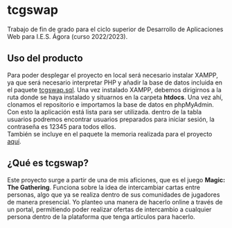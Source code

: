 # tcgswap
Trabajo de fin de grado para el ciclo superior de Desarrollo de Aplicaciones Web para I.E.S. Ágora (curso 2022/2023).

## Uso del producto
Para poder desplegar el proyecto en local será necesario instalar XAMPP, ya que será necesario 
interpretar PHP y añadir la base de datos incluida en el paquete [tcgswap.sql](https://github.com/daesbudev/tcgswap/blob/main/tcgswap.sql).
Una vez instalado XAMPP, debemos dirigirnos a la ruta donde se haya instalado y situarnos 
en la carpeta **htdocs**. Una vez ahí, clonamos el repositorio e importamos la base de datos
en phpMyAdmin. <br>
Con esto la aplicación está lista para ser utilizada. dentro de la tabla usuarios podremos
encontrar usuarios preparados para iniciar sesión, la contraseña es 12345 para todos ellos. <br>
También se incluye en el paquete la memoria realizada para el proyecto [aquí](https://github.com/daesbudev/tcgswap/blob/main/2W_Estévez_Bueso_Dario.pdf).


## ¿Qué es tcgswap?
Este proyecto surge a partir de una de mis aficiones, que es el juego **Magic: The
Gathering**. Funciona sobre la idea de intercambiar cartas entre personas, algo que ya
se realiza dentro de sus comunidades de jugadores de manera presencial. Yo planteo
una manera de hacerlo online a través de un portal, permitiendo poder realizar ofertas
de intercambio a cualquier persona dentro de la plataforma que tenga artículos para
hacerlo.

